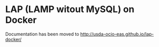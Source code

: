 
LAP (LAMP witout MySQL) on Docker
==============

Documentation has been moved to http://usda-ocio-eas.github.io/lap-docker/
